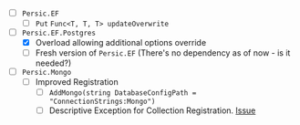 - [ ] `Persic.EF` <VERSION>
    - [ ] `Put` `Func<T, T, T> updateOverwrite`
- [ ] `Persic.EF.Postgres` <VERSION>
    - [x] Overload allowing additional options override
    - [ ] Fresh version of `Persic.EF` (There's no dependency as of now - is it needed?)
- [ ] `Persic.Mongo` <VERSION>
    - [ ] Improved Registration
        - [ ] `AddMongo(string DatabaseConfigPath = "ConnectionStrings:Mongo")`
        - [ ] Descriptive Exception for Collection Registration. [Issue](https://github.com/astorDev/persic/issues/20)